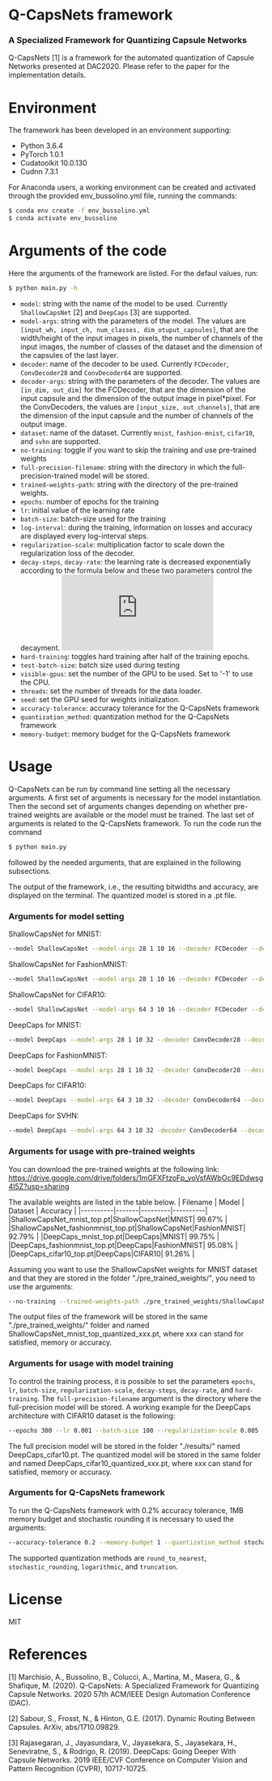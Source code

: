 # Q-CapsNets framework 
### A Specialized Framework for Quantizing Capsule Networks 
Q-CapsNets [1] is a framework for the automated quantization of Capsule Networks presented at DAC2020. Please refer to the paper for the implementation details. 

# Environment 
The framework has been developed in an environment supporting: 

  - Python 3.6.4
  - PyTorch 1.0.1
  - Cudatoolkit 10.0.130
  - Cudnn 7.3.1
 
For Anaconda users, a working environment can be created and activated through the provided env_bussolino.yml file, running the commands: 
```sh
$ conda env create -f env_bussolino.yml
$ conda activate env_bussolino
```

# Arguments of the code 
Here the arguments of the framework are listed. For the defaul values, run: 
```sh
$ python main.py -h
```

  - `model`: string with the name of the model to be used. Currently `ShallowCapsNet` [2] and `DeepCaps` [3] are supported. 
  - `model-args`: string with the parameters of the model. The values are `[input_wh, input_ch, num_classes, dim_otuput_capsules]`, that are the width/height of the input images in pixels, the number of channels of the input images, the number of classes of the dataset and the dimension of the capsules of the last layer. 
  - `decoder`: name of the decoder to be used. Currently `FCDecoder`, `ConvDecoder28` and `ConvDecoder64` are supported. 
  - `decoder-args`: string with the parameters of the decoder. The values are `[in_dim, out_dim]` for the FCDecoder, that are the dimension of the input capsule and the dimension of the output image in pixel*pixel. For the ConvDecoders, the values are `[input_size, out_channels]`, that are the dimension of the input capsule and the number of channels of the output image. 
  - `dataset`: name of the dataset. Currently `mnist`, `fashion-mnist`, `cifar10`, and `svhn` are supported. 
  - `no-training`: toggle if you want to skip the training and use pre-trained weights 
  - `full-precision-filename`: string with the directory in which the full-precision-trained model will be stored. 
  - `trained-weights-path`: string with the directory of the pre-trained weights. 
  - `epochs`: number of epochs for the training 
  - `lr`: initial value of the learning rate 
  - `batch-size`: batch-size used for the training 
  - `log-interval`: during the training, information on losses and accuracy are displayed every log-interval steps. 
  - `regularization-scale`: multiplication factor to scale down the regularization loss of the decoder. 
  - `decay-steps`, `decay-rate`: the learning rate is decreased exponentially according to the formula below and these two parameters control the decayment. 
  ![equation](https://latex.codecogs.com/gif.latex?lr%20%3D%20lr_0%20%5Ccdot%20%5Cmbox%7Bdecay%5C_rate%7D%20%5E%20%7B%5Cfrac%7B%5Cmbox%7Btraining%5C_step%7D%7D%7B%5Cmbox%7Bdecay%5C_steps%7D%7D%7D)
  - `hard-training`: toggles hard training after half of the training epochs. 
  - `test-batch-size`: batch size used during testing 
  - `visible-gpus`: set the number of the GPU to be used. Set to '-1' to use the CPU. 
  - `threads`: set the number of threads for the data loader. 
  - `seed`: set the GPU seed for weights initialization. 
  - `accuracy-tolerance`: accuracy tolerance for the Q-CapsNets framework 
  - `quantization_method`: quantization method for the Q-CapsNets framework 
  - `memory-budget`: memory budget for the Q-CapsNets framework 

# Usage 
Q-CapsNets can be run by command line setting all the necessary arguments. A first set of arguments is necessary for the model instantiation. Then the second set of arguments changes depending on whether pre-trained weights are available or the model must be trained. The last set of arguments is related to the Q-CapsNets framework. To run the code run the command 

```sh 
$ python main.py 
```

followed by the needed arguments, that are explained in the following subsections. 

The output of the framework, i.e., the resulting bitwidths and accuracy, are displayed on the terminal. The quantized model is stored in a .pt file. 

### Arguments for model setting 
ShallowCapsNet for MNIST: 
```sh 
--model ShallowCapsNet --model-args 28 1 10 16 --decoder FCDecoder --decoder-args 16 784 --dataset mnist 
```
ShallowCapsNet for FashionMNIST: 
```sh 
--model ShallowCapsNet --model-args 28 1 10 16 --decoder FCDecoder --decoder-args 16 784 --dataset fashion-mnist
``` 
ShallowCapsNet for CIFAR10: 
```sh 
--model ShallowCapsNet --model-args 64 3 10 16 --decoder FCDecoder --decoder-args 16 4096 --dataset cifar10
``` 
DeepCaps for MNIST: 
```sh 
--model DeepCaps --model-args 28 1 10 32 --decoder ConvDecoder28 --decoder-args 32 1 --dataset mnist 
```
DeepCaps for FashionMNIST: 
```sh 
--model DeepCaps --model-args 28 1 10 32 --decoder ConvDecoder28 --decoder-args 32 1 --dataset fashion-mnist
```
DeepCaps for CIFAR10: 
```sh 
--model DeepCaps --model-args 64 3 10 32 --decoder ConvDecoder64 --decoder-args 32 3 --dataset cifar10
```
DeepCaps for SVHN: 
```sh 
--model DeepCaps --model-args 64 3 10 32 -decoder ConvDecoder64 --decoder-args 32 3 --dataset svhn
```
### Arguments for usage with pre-trained weights 
You can download the pre-trained weights at the following link: 
https://drive.google.com/drive/folders/1mGFXFtzoFp_voVsfAWbOc9EDdwsg4I5Z?usp=sharing

The available weights are listed in the table below. 
| Filename | Model | Dataset | Accuracy |
|----------|-------|---------|----------|
|ShallowCapsNet_mnist_top.pt|ShallowCapsNet|MNIST| 99.67% |
|ShallowCapsNet_fashionmnist_top.pt|ShallowCapsNet|FashionMNIST| 92.79% |
|DeepCaps_mnist_top.pt|DeepCaps|MNIST| 99.75% |
|DeepCaps_fashionmnist_top.pt|DeepCaps|FashionMNIST| 95.08% |
|DeepCaps_cifar10_top.pt|DeepCaps|CIFAR10| 91.26% |

Assuming you want to use the ShallowCapsNet weights for MNIST dataset and that they are stored in the folder "./pre_trained_weights/", you need to use the arguments: 
```sh 
--no-training --trained-weights-path ./pre_trained_weights/ShallowCapsNet_mnist_top.pt 
```
The output files of the framework will be stored in the same  "./pre_trained_weights/" folder and named ShallowCapsNet_mnist_top_quantized_xxx.pt, where xxx can stand for satisfied, memory or accuracy. 
### Arguments for usage with model training 
To control the training process, it is possible to set the parameters `epochs`, `lr`, `batch-size`, `regularization-scale`, `decay-steps`, `decay-rate`, and `hard-training`. The `full-precision-filename` argument is the directory where the full-precision model will be stored. A working example for the DeepCaps architecture with CIFAR10 dataset is the following: 
```sh 
--epochs 300 --lr 0.001 --batch-size 100 --regularization-scale 0.005 --decay-steps 6000 --decay-rate 0.96 --hard-training --full-precision-filename ./results/DeepCaps_cifar10.pt
```

The full precision model will be stored in the folder "./results/" named DeepCaps_cifar10.pt. The quantized model will be stored in the same folder and named DeepCaps_cifar10_quantized_xxx.pt, where xxx can stand for satisfied, memory or accuracy. 

### Arguments for Q-CapsNets framework 
To run the Q-CapsNets framework with 0.2% accuracy tolerance, 1MB memory budget and stochastic rounding it is necessary to used the arguments: 
```sh 
--accuracy-tolerance 0.2 --memory-budget 1 --quantization_method stochastic_rounding
```
The supported quantization methods are `round_to_nearest`, `stochastic_rounding`, `logarithmic`, and `truncation`. 

# License
MIT

# References 
[1] Marchisio, A., Bussolino, B., Colucci, A., Martina, M., Masera, G., & Shafique, M. (2020). Q-CapsNets: A Specialized Framework for Quantizing Capsule Networks. 2020 57th ACM/IEEE Design Automation Conference (DAC).

[2] Sabour, S., Frosst, N., & Hinton, G.E. (2017). Dynamic Routing Between Capsules. ArXiv, abs/1710.09829.

[3] Rajasegaran, J., Jayasundara, V., Jayasekara, S., Jayasekara, H., Seneviratne, S., & Rodrigo, R. (2019). DeepCaps: Going Deeper With Capsule Networks. 2019 IEEE/CVF Conference on Computer Vision and Pattern Recognition (CVPR), 10717-10725.
